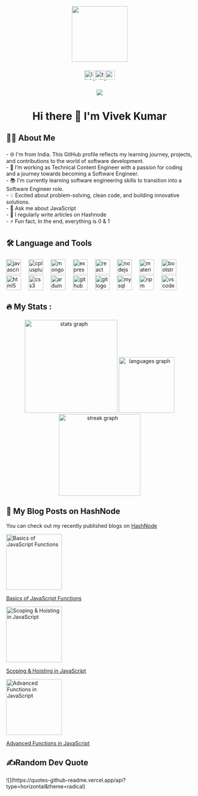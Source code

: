 <div align="center">
  <img height="150" src="https://camo.githubusercontent.com/62da68eb62b1e5f175f7d1f0191dd89a653d7908feb22d37d4a0ab07365d6791/68747470733a2f2f6d656469612e67697068792e636f6d2f6d656469612f4d3967624264396e6244724f5475314d71782f67697068792e676966"/>
</div>

###

<div align="center">
  <a href="https://www.linkedin.com/in/vivek-kumar-tenacious/" target="_blank">
    <img src="https://img.shields.io/static/v1?message=LinkedIn&logo=linkedin&label=&color=0077B5&logoColor=white&labelColor=&style=for-the-badge" height="25" alt="linkedin logo"  />
  </a>
  <a href="https://twitter.com/VivekKumar87458" target="_blank">
    <img src="https://img.shields.io/static/v1?message=Twitter&logo=twitter&label=&color=1DA1F2&logoColor=white&labelColor=&style=for-the-badge" height="25" alt="twitter logo"  />
  </a>
  <img src="https://img.shields.io/static/v1?message=Youtube&logo=youtube&label=&color=FF0000&logoColor=white&labelColor=&style=for-the-badge" height="25" alt="youtube logo"  />
</div>

###

<div align="center">
  <img src="https://visitor-badge.laobi.icu/badge?page_id=Tenacious-Developer.Tenacious-Developer&"  />
</div>

###

<h1 align="center">Hi there 👋 I'm Vivek Kumar</h1>

###

<h2 align="left">👩‍💻  About Me</h2>

###

<p align="left">- 🌐 I'm from India. This GitHub profile reflects my learning journey, projects, and contributions to the world of software development.<br>- 🔭 I’m working as Technical Content Engineer with a passion for coding and a journey towards becoming a Software Engineer.<br>- 📚 I'm currently learning software engineering skills to transition into a Software Engineer role.<br>- 💡 Excited about problem-solving, clean code, and building innovative solutions.<br>- 💬 Ask me about JavaScript<br>- 📝 I regularly write articles on Hashnode<br>- ⚡ Fun fact, In the end, everything is 0 & 1</p>

###

<h2 align="left">🛠 Language and Tools</h2>

###

<div align="left">
  <img src="https://cdn.jsdelivr.net/gh/devicons/devicon/icons/javascript/javascript-original.svg" height="40" alt="javascript logo"  />
  <img width="12" />
  <img src="https://cdn.jsdelivr.net/gh/devicons/devicon/icons/cplusplus/cplusplus-original.svg" height="40" alt="cplusplus logo"  />
  <img width="12" />
  <img src="https://cdn.jsdelivr.net/gh/devicons/devicon/icons/mongodb/mongodb-original.svg" height="40" alt="mongodb logo"  />
  <img width="12" />
  <img src="https://cdn.jsdelivr.net/gh/devicons/devicon/icons/express/express-original.svg" height="40" alt="express logo"  />
  <img width="12" />
  <img src="https://cdn.jsdelivr.net/gh/devicons/devicon/icons/react/react-original.svg" height="40" alt="react logo"  />
  <img width="12" />
  <img src="https://cdn.jsdelivr.net/gh/devicons/devicon/icons/nodejs/nodejs-original.svg" height="40" alt="nodejs logo"  />
  <img width="12" />
  <img src="https://cdn.jsdelivr.net/gh/devicons/devicon/icons/materialui/materialui-original.svg" height="40" alt="materialui logo"  />
  <img width="12" />
  <img src="https://cdn.jsdelivr.net/gh/devicons/devicon/icons/bootstrap/bootstrap-original.svg" height="40" alt="bootstrap logo"  />
  <img width="12" />
  <img src="https://cdn.jsdelivr.net/gh/devicons/devicon/icons/html5/html5-original.svg" height="40" alt="html5 logo"  />
  <img width="12" />
  <img src="https://cdn.jsdelivr.net/gh/devicons/devicon/icons/css3/css3-original.svg" height="40" alt="css3 logo"  />
  <img width="12" />
  <img src="https://cdn.jsdelivr.net/gh/devicons/devicon/icons/arduino/arduino-original.svg" height="40" alt="arduino logo"  />
  <img width="12" />
  <img src="https://cdn.jsdelivr.net/gh/devicons/devicon/icons/github/github-original.svg" height="40" alt="github logo"  />
  <img width="12" />
  <img src="https://cdn.jsdelivr.net/gh/devicons/devicon/icons/git/git-original.svg" height="40" alt="git logo"  />
  <img width="12" />
  <img src="https://cdn.jsdelivr.net/gh/devicons/devicon/icons/mysql/mysql-original.svg" height="40" alt="mysql logo"  />
  <img width="12" />
  <img src="https://cdn.jsdelivr.net/gh/devicons/devicon/icons/npm/npm-original-wordmark.svg" height="40" alt="npm logo"  />
  <img width="12" />
  <img src="https://cdn.jsdelivr.net/gh/devicons/devicon/icons/vscode/vscode-original.svg" height="40" alt="vscode logo"  />
</div>

###

<h2 align="left">🔥   My Stats :</h2>

###

<div align="center">
  <img src="https://github-readme-stats.vercel.app/api?username=Tenacious-Developer&hide_title=false&hide_rank=false&show_icons=true&include_all_commits=true&count_private=true&disable_animations=false&theme=vue&locale=en&hide_border=false&order=1" height="250" alt="stats graph"  />
  <img src="https://github-readme-stats.vercel.app/api/top-langs?username=Tenacious-Developer&locale=en&hide_title=false&layout=compact&card_width=320&langs_count=5&theme=vue&hide_border=false&order=2" height="150" alt="languages graph"  />
  <img src="https://streak-stats.demolab.com?user=Tenacious-Developer&locale=en&mode=daily&theme=vue&hide_border=false&border_radius=5&order=3" height="220" alt="streak graph"  />
</div>

###

<h2 align="left">📝   My Blog Posts on HashNode</h2>

<p>You can check out my recently published blogs on <a href="https://tenacious.hashnode.dev/" target="_blank">HashNode</a></p>

<div align="left">
  <a href="https://tenacious.hashnode.dev/basics-of-javascript-functions" target="_blank">
    <img src="https://cdn.hashnode.com/res/hashnode/image/stock/unsplash/cckf4TsHAuw/upload/10b39af28f587044437cfcff2499f235.jpeg?w=1600&h=840&fit=crop&crop=entropy&auto=compress,format&format=webp" height="150" alt="Basics of JavaScript Functions" />
    <p>Basics of JavaScript Functions</p>
  </a>
</div>
<div align="left">
  <a href="https://tenacious.hashnode.dev/scoping-hoisting-in-javascript" target="_blank">
    <img src="https://cdn.hashnode.com/res/hashnode/image/stock/unsplash/qaedPly-Uro/upload/bfe35340b9550fb424374f2247fe58d2.jpeg?w=1600&h=840&fit=crop&crop=entropy&auto=compress,format&format=webp" height="150" alt="Scoping & Hoisting in JavaScript" />
    <p>Scoping & Hoisting in JavaScript</p>
  </a>
</div>
<div align="left">
  <a href="https://tenacious.hashnode.dev/advanced-functions-in-javascript" target="_blank">
    <img src="https://cdn.hashnode.com/res/hashnode/image/stock/unsplash/gnyA8vd3Otc/upload/994aab99449d30547572e0a4505b9cfe.jpeg?w=1600&h=840&fit=crop&crop=entropy&auto=compress,format&format=webp" height="150" alt="Advanced Functions in JavaScript" />
    <p>Advanced Functions in JavaScript</p>
  </a>
</div>

### 

<h2>✍️Random Dev Quote </h2>
![](https://quotes-github-readme.vercel.app/api?type=horizontal&theme=radical)

